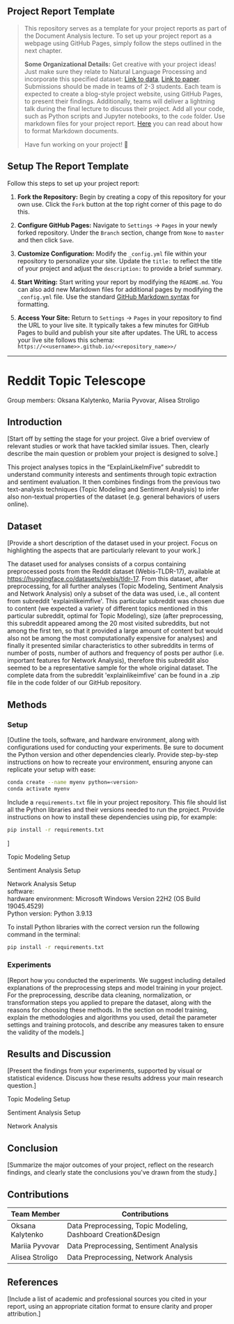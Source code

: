 
## Project Report Template

> This repository serves as a template for your project reports as part of the Document Analysis lecture. To set up your project report as a webpage using GitHub Pages, simply follow the steps outlined in the next chapter.
>
>**Some Organizational Details:** Get creative with your project ideas! Just make sure they relate to Natural Language Processing and incorporate this specified dataset: [Link to data](https://huggingface.co/datasets/webis/tldr-17), [Link to paper](https://aclanthology.org/W17-4508.pdf). Submissions should be made in teams of 2-3 students. Each team is expected to create a blog-style project website, using GitHub Pages, to present their findings. Additionally, teams will deliver a lightning talk during the final lecture to discuss their project. Add all your code, such as Python scripts and Jupyter notebooks, to the `code` folder. Use markdown files for your project report. [Here](https://docs.gitlab.com/ee/user/markdown.html) you can read about how to format Markdown documents. 
>
>Have fun working on your project! 🥳

## Setup The Report Template

Follow this steps to set up your project report:

1. **Fork the Repository:** Begin by creating a copy of this repository for your own use. Click the `Fork` button at the top right corner of this page to do this.

2. **Configure GitHub Pages:** Navigate to `Settings` -> `Pages` in your newly forked repository. Under the `Branch` section, change from `None` to `master` and then click `Save`.

3. **Customize Configuration:** Modify the `_config.yml` file within your repository to personalize your site. Update the `title:` to reflect the title of your project and adjust the `description:` to provide a brief summary.

4. **Start Writing:** Start writing your report by modifying the `README.md`. You can also add new Markdown files for additional pages by modifying the `_config.yml` file. Use the standard [GitHub Markdown syntax](https://docs.github.com/en/get-started/writing-on-github/getting-started-with-writing-and-formatting-on-github/basic-writing-and-formatting-syntax) for formatting. 

5. **Access Your Site:** Return to `Settings` -> `Pages` in your repository to find the URL to your live site. It typically takes a few minutes for GitHub Pages to build and publish your site after updates. The URL to access your live site follows this schema: `https://<<username>>.github.io/<<repository_name>>/`

***

# Reddit Topic Telescope

Group members: Oksana Kalytenko, Mariia Pyvovar, Alisea Stroligo

## Introduction

[Start off by setting the stage for your project. Give a brief overview of relevant studies or work that have tackled similar issues. Then, clearly describe the main question or problem your project is designed to solve.]

This project analyses topics in the “ExplainLikeImFive” subreddit to understand community interests and sentiments through topic extraction and sentiment evaluation. It then combines findings from the previous two text-analysis techniques (Topic Modeling and Sentiment Analysis) to infer also non-textual properties of the dataset (e.g. general behaviors of users online).

## Dataset

[Provide a short description of the dataset used in your project. Focus on highlighting the aspects that are particularly relevant to your work.]

The dataset used for analyses consists of a corpus containing preprocessed posts from the Reddit dataset (Webis-TLDR-17), available at https://huggingface.co/datasets/webis/tldr-17. From this dataset, after preprocessing, for all further analyses (Topic Modeling, Sentiment Analysis and Network Analysis) only a subset of the data was used, i.e., all content from subreddit 'explainlikeimfive'. 
This particular subreddit was chosen due to content (we expected a variety of different topics mentioned in this particular subreddit, optimal for Topic Modeling), size (after preprocessing, this subreddit appeared among the 20 most visited subreddits, but not among the first ten, so that it provided a large amount of content but would also not be among the most computationally expensive for analyses) and finally it presented similar characteristics to other subreddits in terms of number of posts, number of authors and frequency of posts per author (i.e. important features for Network Analysis), therefore this subreddit also seemed to be a representative sample for the whole original dataset.
The complete data from the subreddit 'explainlikeimfive' can be found in a .zip file in the code folder of our GitHub repository.

## Methods

### Setup 


[Outline the tools, software, and hardware environment, along with configurations used for conducting your experiments. Be sure to document the Python version and other dependencies clearly. Provide step-by-step instructions on how to recreate your environment, ensuring anyone can replicate your setup with ease:

```bash
conda create --name myenv python=<version>
conda activate myenv
```

Include a `requirements.txt` file in your project repository. This file should list all the Python libraries and their versions needed to run the project. Provide instructions on how to install these dependencies using pip, for example:

```bash
pip install -r requirements.txt
```
]

Topic Modeling Setup

Sentiment Analysis Setup 

Network Analysis Setup  
software:   
hardware environment: Microsoft Windows Version 22H2 (OS Build 19045.4529)  
Python version: Python 3.9.13    

To install Python libraries with the correct version run the following command in the terminal:
```bash
pip install -r requirements.txt  
```

### Experiments

[Report how you conducted the experiments. We suggest including detailed explanations of the preprocessing steps and model training in your project. For the preprocessing, describe  data cleaning, normalization, or transformation steps you applied to prepare the dataset, along with the reasons for choosing these methods. In the section on model training, explain the methodologies and algorithms you used, detail the parameter settings and training protocols, and describe any measures taken to ensure the validity of the models.]

## Results and Discussion

[Present the findings from your experiments, supported by visual or statistical evidence. Discuss how these results address your main research question.]

Topic Modeling Setup

Sentiment Analysis Setup 

Network Analysis


## Conclusion

[Summarize the major outcomes of your project, reflect on the research findings, and clearly state the conclusions you've drawn from the study.]

## Contributions

| Team Member  | Contributions                                             |
|--------------|-----------------------------------------------------------|
| Oksana Kalytenko | Data Preprocessing, Topic Modeling, Dashboard Creation&Design|                                                       |
| Mariia Pyvovar  | Data Preprocessing, Sentiment Analysis                                                       |
| Alisea Stroligo       | Data Preprocessing, Network Analysis                                                    |

## References

[Include a list of academic and professional sources you cited in your report, using an appropriate citation format to ensure clarity and proper attribution.]

